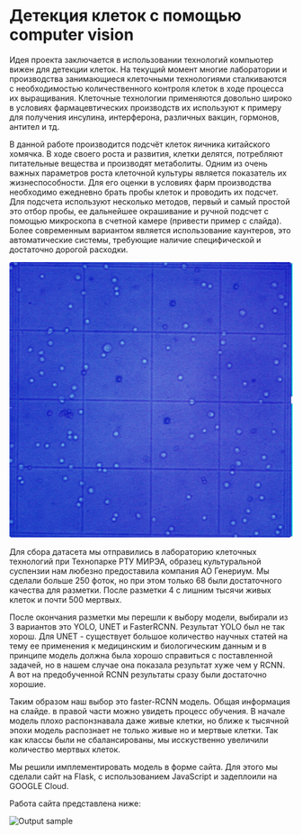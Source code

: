 # Детекция клеток с помощью computer vision

Идея проекта заключается в использовании технологий компьютер вижен для детекции клеток. На текущий момент многие лаборатории и производства занимающиеся клеточными технологиями сталкиваются с необходимостью количественного контроля клеток в ходе процесса их выращивания. Клеточные технологии применяются довольно широко в условиях фармацевтических производств их используют к примеру для получения инсулина, интерферона, различных вакцин, гормонов, антител и тд.

В данной работе производится подсчёт клеток яичника китайского хомячка. В ходе своего роста и развития, клетки делятся, потребляют питательные вещества и производят метаболиты. Одним из очень важных параметров роста клеточной культуры является показатель их жизнеспособности. Для его оценки в условиях фарм производства необходимо ежедневно брать пробы клеток и проводить их подсчет. Для подсчета используют несколько методов, первый и самый простой это отбор пробы, ее дальнейшее окрашивание и ручной подсчет с помощью микроскопа в счетной камере (привести пример с слайда). Более современным вариантом является использование каунтеров, это автоматические системы, требующие наличие специфической и достаточно дорогой расходки.

![Output](https://github.com/njarkih/cells_counter/blob/main/presentation/cells_example.PNG )

Для сбора датасета мы отправились в лабораторию клеточных технологий при Технопарке РТУ МИРЭА, образец культуральной суспензии нам любезно предоставила компания АО Генериум. Мы сделали больше 250 фоток, но при этом только 68 были достаточного качества для разметки. После разметки 4 с лишним тысячи живых клеток и почти 500 мертвых. 

После окончания разметки мы перешли к выбору модели, выбирали из 3 вариантов это YOLO, UNET и FasterRCNN. Результат YOLO был не так хорош. Для UNET - существует большое количество научных статей на тему ее применения к медицинским и биологическим данным и в принципе модель должна была хорошо справиться с поставленной задачей, но в нашем случае она показала результат хуже чем у RCNN. А вот на предобученной RCNN результаты сразу были достаточно хорошие.

Таким образом наш выбор это faster-RCNN модель. Общая информация на слайде. в правой части можно увидеть процесс обучения. В начале модель плохо распонзнавала даже живые клетки, но ближе к тысячной эпохи модель распознает не только живые но и мертвые клетки. Так как классы были не сбалансированы, мы исскуственно увеличили количество мертвых клеток.

Мы решили имплементировать модель в форме сайта. Для этого мы сделали сайт на Flask, с использованием JavaScript и задеплоили на GOOGLE Cloud.

Работа сайта представлена ниже:

![Output sample](https://github.com/njarkih/cells_counter/blob/main/presentation/Cells.gif)
